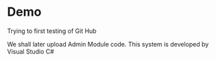 # Demo

Trying to first testing of Git Hub

We shall later upload Admin Module code. This system is developed by Visual Studio C#
